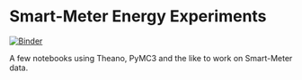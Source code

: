 # Smart-Meter Energy Experiments

[![Binder](https://mybinder.org/badge_logo.svg)](https://mybinder.org/v2/gh/budgefeeney/energy-experiments/master?filepath=Theano%20and%20Smart-Meter%20Experiments.ipynb)

A few notebooks using Theano, PyMC3 and the like to work on Smart-Meter data.
